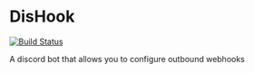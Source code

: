 # DisHook
[![Build Status](https://dev.azure.com/Dm430/DisHook/_apis/build/status/dm430.DisHook?branchName=master)](https://dev.azure.com/Dm430/DisHook/_build/latest?definitionId=1&branchName=master)

A discord bot that allows you to configure outbound webhooks
